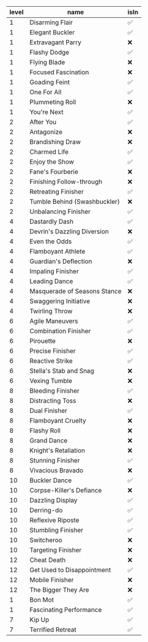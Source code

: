 |   level | name                         | isIn   |
|---------|------------------------------|--------|
|       1 | Disarming Flair              | ✅      |
|       1 | Elegant Buckler              | ✅      |
|       1 | Extravagant Parry            | ❌      |
|       1 | Flashy Dodge                 | ✅      |
|       1 | Flying Blade                 | ❌      |
|       1 | Focused Fascination          | ❌      |
|       1 | Goading Feint                | ✅      |
|       1 | One For All                  | ✅      |
|       1 | Plummeting Roll              | ❌      |
|       1 | You're Next                  | ✅      |
|       2 | After You                    | ✅      |
|       2 | Antagonize                   | ❌      |
|       2 | Brandishing Draw             | ❌      |
|       2 | Charmed Life                 | ✅      |
|       2 | Enjoy the Show               | ✅      |
|       2 | Fane's Fourberie             | ❌      |
|       2 | Finishing Follow-through     | ❌      |
|       2 | Retreating Finisher          | ✅      |
|       2 | Tumble Behind (Swashbuckler) | ❌      |
|       2 | Unbalancing Finisher         | ✅      |
|       4 | Dastardly Dash               | ✅      |
|       4 | Devrin's Dazzling Diversion  | ❌      |
|       4 | Even the Odds                | ✅      |
|       4 | Flamboyant Athlete           | ✅      |
|       4 | Guardian's Deflection        | ❌      |
|       4 | Impaling Finisher            | ✅      |
|       4 | Leading Dance                | ✅      |
|       4 | Masquerade of Seasons Stance | ❌      |
|       4 | Swaggering Initiative        | ❌      |
|       4 | Twirling Throw               | ❌      |
|       6 | Agile Maneuvers              | ✅      |
|       6 | Combination Finisher         | ✅      |
|       6 | Pirouette                    | ❌      |
|       6 | Precise Finisher             | ✅      |
|       6 | Reactive Strike              | ✅      |
|       6 | Stella's Stab and Snag       | ❌      |
|       6 | Vexing Tumble                | ❌      |
|       8 | Bleeding Finisher            | ✅      |
|       8 | Distracting Toss             | ❌      |
|       8 | Dual Finisher                | ✅      |
|       8 | Flamboyant Cruelty           | ❌      |
|       8 | Flashy Roll                  | ❌      |
|       8 | Grand Dance                  | ❌      |
|       8 | Knight's Retaliation         | ❌      |
|       8 | Stunning Finisher            | ✅      |
|       8 | Vivacious Bravado            | ❌      |
|      10 | Buckler Dance                | ✅      |
|      10 | Corpse-Killer's Defiance     | ❌      |
|      10 | Dazzling Display             | ✅      |
|      10 | Derring-do                   | ✅      |
|      10 | Reflexive Riposte            | ✅      |
|      10 | Stumbling Finisher           | ✅      |
|      10 | Switcheroo                   | ❌      |
|      10 | Targeting Finisher           | ❌      |
|      12 | Cheat Death                  | ❌      |
|      12 | Get Used to Disappointment   | ✅      |
|      12 | Mobile Finisher              | ❌      |
|      12 | The Bigger They Are          | ❌      |
|       1 | Bon Mot                      | ✅      |
|       1 | Fascinating Performance      | ✅      |
|       7 | Kip Up                       | ✅      |
|       7 | Terrified Retreat            | ✅      |